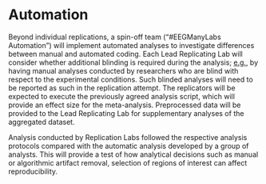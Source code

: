 ---
---
# Automation

Beyond individual replications, a spin-off team (“#EEGManyLabs Automation”) will implement automated analyses to investigate differences between manual and automated coding. Each Lead Replicating Lab will consider whether additional blinding is required during the analysis; [e.g.](https://www.sciencedirect.com/topics/psychology/fmri), by having manual analyses conducted by researchers who are blind with respect to the experimental conditions. Such blinded analyses will need to be reported as such in the replication attempt. The replicators will be expected to execute the previously agreed analysis script, which will provide an effect size for the meta-analysis. Preprocessed data will be provided to the Lead Replicating Lab for supplementary analyses of the aggregated dataset.

Analysis conducted by Replication Labs followed the respective analysis protocols compared with the automatic analysis developed by a group of analysts. This will provide a test of how analytical decisions such as manual or algorithmic artifact removal, selection of regions of interest can affect reproducibility.